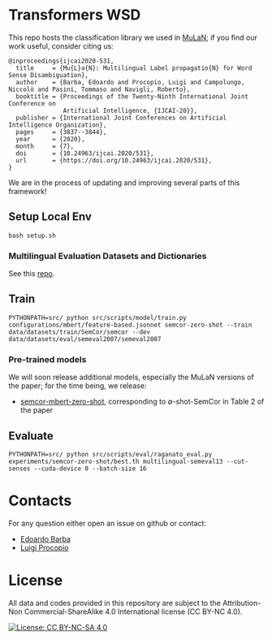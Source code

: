 # Transformers WSD

This repo hosts the classification library we used in [MuLaN](https://github.com/SapienzaNLP/mulan); if you find our work useful, consider citing us:
```
@inproceedings{ijcai2020-531,
  title     = {Mu{L}a{N}: Multilingual Label propagatio{N} for Word Sense Disambiguation},
  author    = {Barba, Edoardo and Procopio, Luigi and Campolungo, Niccolò and Pasini, Tommaso and Navigli, Roberto},
  booktitle = {Proceedings of the Twenty-Ninth International Joint Conference on
               Artificial Intelligence, {IJCAI-20}},
  publisher = {International Joint Conferences on Artificial Intelligence Organization},             
  pages     = {3837--3844},
  year      = {2020},
  month     = {7},
  doi       = {10.24963/ijcai.2020/531},
  url       = {https://doi.org/10.24963/ijcai.2020/531},
}
```

We are in the process of updating and improving several parts of this framework!

## Setup Local Env

```
bash setup.sh
```

### Multilingual Evaluation Datasets and Dictionaries

See this [repo](https://github.com/SapienzaNLP/mwsd-datasets).

## Train

```
PYTHONPATH=src/ python src/scripts/model/train.py configurations/mbert/feature-based.jsonnet semcor-zero-shot --train data/datasets/train/SemCor/semcor --dev data/datasets/eval/semeval2007/semeval2007
```

### Pre-trained models

We will soon release additional models, especially the MuLaN versions of the paper; for the time being, we release:
* [semcor-mbert-zero-shot](https://drive.google.com/file/d/1fOLdi482xklIar31VZcnGngjOc1N8EMX/view?usp=sharing), corresponding to ∅-shot-SemCor in Table 2 of the paper

## Evaluate

```
PYTHONPATH=src/ python src/scripts/eval/raganato_eval.py experiments/semcor-zero-shot/best.th multilingual-semeval13 --cut-senses --cuda-device 0 --batch-size 16
```

# Contacts
For any question either open an issue on github or contact:
* [Edoardo Barba](mailto:barba@di.uniroma1.it)
* [Luigi Procopio](mailto:procopio@di.uniroma1.it)

# License
All data and codes provided in this repository are subject to the  Attribution-Non Commercial-ShareAlike 4.0 International license (CC BY-NC 4.0).

[![License: CC BY-NC-SA 4.0](https://img.shields.io/badge/License-CC%20BY--NC--SA%204.0-lightgrey.svg)](https://creativecommons.org/licenses/by-nc-sa/4.0/)
